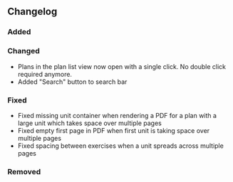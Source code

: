 ## Changelog

### Added

### Changed

- Plans in the plan list view now open with a single click. No double click required anymore.
- Added "Search" button to search bar

### Fixed

- Fixed missing unit container when rendering a PDF for a plan with a large unit which takes space over multiple pages
- Fixed empty first page in PDF when first unit is taking space over multiple pages
- Fixed spacing between exercises when a unit spreads across multiple pages

### Removed
